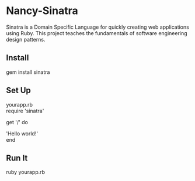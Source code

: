# Nancy-Sinatra
Sinatra is a Domain Specific Language for quickly creating web applications using Ruby.
This project teaches the fundamentals of software engineering design patterns.

## Install 

gem install sinatra

## Set Up
yourapp.rb    
require 'sinatra'   

get '/' do 

  'Hello world!'  
end  


## Run It
ruby yourapp.rb 
